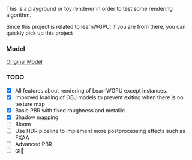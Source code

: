 This is a playground or toy renderer in order to test some rendering algorithm.

Since this project is related to learnWGPU, if you are from there, you can quickly pick up this project

### Model
<a href="https://free3d.com/zh/3d-model/low-poly-isometric-room-1-704614.html">Original Model</a>

### TODO
- [x] All features about rendering of LearnWGPU except instances.
- [x] Improved loading of OBJ models to prevent exiting when there is no texture map
- [x] Basic PBR with fixed roughness and metallic
- [x] Shadow mapping
- [ ] Bloom
- [ ] Use HDR pipeline to implement more postprocessing effects such as FXAA
- [ ] Advanced PBR
- [ ] GI🫨